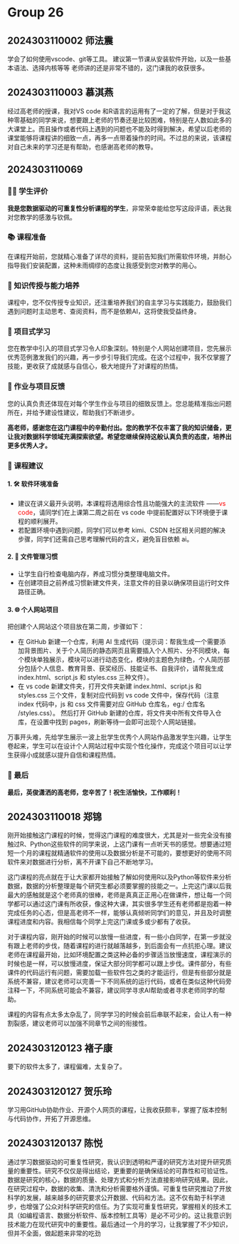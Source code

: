 # Group 26

## 2024303110002 师法震

学会了如何使用vscode、git等工具。
建议第一节课从安装软件开始，以及一些基本语法、选择内核等等
老师讲的还是非常不错的，这门课我的收获很多。

## 2024303110003 慕淇燕

经过高老师的授课，我对VS code 和R语言的运用有了一定的了解，但是对于我这种零基础的同学来说，想要跟上老师的节奏还是比较困难，特别是在人数如此多的大课堂上。而且操作或者代码上遇到的问题也不能及时得到解决，希望以后老师的课堂能够将课程讲的细致一点，再多一点带着操作的时间。不过总的来说，该课程对自己未来的学习还是有帮助，也感谢高老师的教导。

## 2024303110069

### 👨‍🎓 学生评价

**我是您数据驱动的可重复性分析课程的学生**，非常荣幸能给您写这段评语，表达我对您教学的感激与钦佩。

### 📚 课程准备

在课程开始前，您就精心准备了详尽的资料，提前告知我们所需软件环境，并耐心指导我们安装配置，这种未雨绸缪的态度让我感受到您对教学的用心。

### 🧠 知识传授与能力培养

课程中，您不仅传授专业知识，还注重培养我们的自主学习与实践能力，鼓励我们遇到问题时主动思考、查阅资料，而不是依赖AI，这将使我受益终身。

### 🎨 项目式学习

您在教学中引入的项目式学习令人印象深刻。特别是个人网站创建项目，您先展示优秀范例激发我们的兴趣，再一步步引导我们完成。在这个过程中，我不仅掌握了技能，更收获了成就感与自信心，极大地提升了对课程的热情。

### 📝 作业与项目反馈

您的认真负责还体现在对每个学生作业与项目的细致反馈上。您总能精准指出问题所在，并给予建设性建议，帮助我们不断进步。

**高老师，感谢您在这门课程中的辛勤付出。您的教学不仅丰富了我的知识储备，更让我对数据科学领域充满探索欲望。希望您继续保持这般认真负责的态度，培养出更多优秀人才。**

### 📝 课程建议

#### 1. 🛠 软件环境准备

* 建议在讲义最开头说明，本课程将选用综合性且功能强大的主流软件 ——<span style="color:red">vs code</span>，请同学们在上课第二周之前在 vs code 中提前配置好以下环境便于课程的顺利展开。
* 若配置环境中遇到问题，同学们可以参考 kimi、CSDN 社区相关问题的解决步骤，同学们还需自己思考理解代码的含义，避免盲目依赖 ai。

#### 2. 📁 文件管理习惯

* 让学生自行检查电脑内存，养成习惯分类整理电脑文件。
* 在创建项目之前养成习惯新建文件夹，注意文件的目录以确保项目运行时文件路径正确。

#### 3. 🌐 个人网站项目

把创建个人网站这个项目放在第二周，步骤如下：

* 在 GitHub 新建一个仓库，利用 AI 生成代码（提示词：帮我生成一个需要添加背景图片、关于个人简历的静态网页且需要插入个人照片、分不同模块，每个模块单独展示，模块可以进行动态变化，模块的主题色为绿色，个人简历部分包括个人信息、教育背景、获奖经历、技能证书、自我评价，请帮我生成 index.html、script.js 和 styles.css 三种文件）。
* 在 vs code 新建文件夹，打开文件夹新建 index.html、script.js 和 styles.css 三个文件，复制对应代码到 vs code 文件中，保存代码（注意 index 代码中，js 和 css 文件需要对应 GitHub 仓库名，eg:/ 仓库名 /styles.css）。
然后打开 GitHub 新建的仓库，将文件夹中所有文件导入仓库，在设置中找到 pages，刷新等待一会即可出现个人网站链接。

万事开头难，先给学生展示一波上批学生优秀个人网站作品激发学生兴趣，让学生卷起来，学生可以在设计个人网站过程中实现个性化操作，完成这个项目可以让学生获得小成就感以提升自信和课程热情。

### 🎉 最后

**最后，英俊潇洒的高老师，您辛苦了！祝生活愉快，工作顺利！**


## 2024303110018  郑锦

刚开始接触这门课程的时候，觉得这门课程的难度很大，尤其是对一些完全没有接触过R、Python这些软件的同学来说，上这门课有一点听天书的感觉。想要通过短短一个月的课程就精通软件的使用以及数据分析是不可能的，要想更好的使用不同软件来对数据进行分析，离不开课下自己不断地学习。

这门课程的亮点就在于让大家都开始接触了解如何使用R以及Python等软件来分析数据，数据的分析整理是每个研究生都必须要掌握的技能之一。上完这门课以后我最大的感触就是这个老师真的很棒，老师是真真正正用心在做课件，想让每一个同学都可以通过这门课有所收获，像这种大课，其实很多学生还有老师都是抱着一种完成任务的心态，但是高老师不一样，能够认真倾听同学们的意见，并且及时调整课程进度和内容。我相信每个同学上完这门课或多或少都有了收获。

对于课程内容，刚开始的时候可以放慢一些进度，有一些小白同学，在第一步就没有跟上老师的步伐，随着课程的进行就越落越多，到后面会有一点抗拒心理。建议老师在课程最开始，比如环境配置之类这种必备的步骤适当放慢速度，课程演示的时候也是一样，可以放慢进度，保证大部分同学都可以跟上步伐。课件部分，有些课件的代码运行有问题，需要加载一些软件包之类的才能运行，但是有些部分就是系统不兼容，建议老师可以完善一下不同系统的运行代码，或者在类似这种代码旁注释一下，不同系统可能会不兼容，建议同学寻求AI帮助或者寻求老师同学的帮助。

课程的内容有点太多太杂乱了，同学学习的时候会前后串联不起来，会让人有一种割裂感，建议老师可以加强不同章节之间的衔接性。

## 2024303120123 褚子康

要下的软件太多了，课程偏难，太复杂了。

## 2024303120127 贺乐玲

学习用GitHub协助作业、开源个人网页的课程，让我收获颇丰，掌握了版本控制与代码协作，开拓了开源思维。
## 2024303120137 陈悦
通过学习数据驱动的可重复性研究，我认识到透明和严谨的研究方法对提升研究质量的重要性。研究不仅仅是得出结论，更重要的是确保结论的可靠性和可验证性。数据是研究的核心，数据的质量、处理方式和分析方法直接影响研究结果。因此，在研究过程中，数据的收集、清洗和分析需要格外谨慎。可重复性研究推动了开放科学的发展，越来越多的研究要求公开数据、代码和方法。这不仅有助于科学进步，也增强了公众对科学研究的信任。为了实现可重复性研究，掌握相关的技术工具（如编程语言、数据分析软件、版本控制工具等）是必不可少的。这让我意识到技术能力在现代研究中的重要性。最后通过一个月的学习，让我掌握了不少知识，但并不全面，做起题来非常的吃劲
